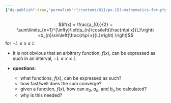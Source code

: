 ```yaml
---
{"dg-publish":true,"permalink":"/content/011/px-153-mathematics-for-physicists/term-2/px-153-j-fourier-series/px-153-j1-introduction/","created":"2024-11-25T10:50:32.000+00:00","updated":"2024-12-03T17:13:37.177+00:00"}
---
```


$$f(x) = \frac{a_{0}}{2} + \sum\limits_{n=1}^{\infty}\left(a_{n}\cos\left(\frac{n\pi x}{L}\right) +b_{n}\sin\left(\frac{n\pi x}{L}\right) \right)$$
	for $-L \leq x \leq L$
- it is not obvious that an arbitrary function, $f(x)$, can be expressed as such in an interval, $-L \leq x \leq L$ 

- **questions**:
	- what functions, $f(x)$, can be expressed as such?
	- how fast/well does the sum converge?
	- given a function, $f(x)$, how can $a_{0}$, $a_{n}$, and $b_{n}$ be calculated?
	- why is this needed?
